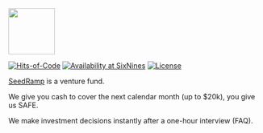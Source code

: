 <img src="http://www.seedramp.com/images/logo.svg" width="92px" height="92px"/>

[![Hits-of-Code](https://hitsofcode.com/github/yegor256/seedramp)](https://hitsofcode.com/view/github/yegor256/seedramp)
[![Availability at SixNines](https://www.sixnines.io/b/bbf6)](https://www.sixnines.io/h/bbf6)
[![License](https://img.shields.io/badge/license-MIT-green.svg)](https://github.com/yegor256/seedramp/blob/master/LICENSE.txt)

[SeedRamp](http://www.seedramp.com) is a venture fund.

We give you cash to cover the next calendar month (up to $20k), you give us SAFE.

We make investment decisions instantly after a one-hour interview (FAQ).
